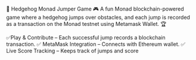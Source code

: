 🦔 Hedgehog Monad Jumper Game 🎮 A fun Monad blockchain-powered game where a hedgehog jumps over obstacles, and each jump is recorded as a transaction on the Monad testnet using Metamask Wallet. 🏆

✅Play & Contribute – Each successful jump records a blockchain transaction. ✅ MetaMask Integration – Connects with Ethereum wallet. ✅ Live Score Tracking – Keeps track of jumps and score
